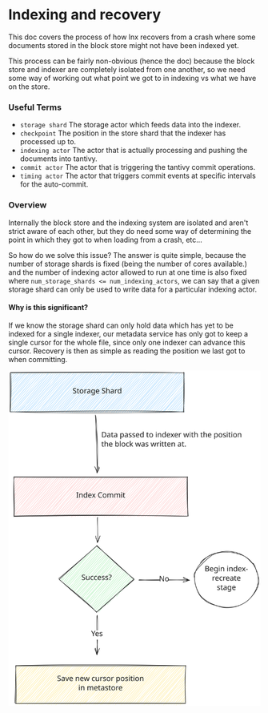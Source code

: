 # Indexing and recovery

This doc covers the process of how lnx recovers from a crash where some documents stored in the block store
might not have been indexed yet.

This process can be fairly non-obvious (hence the doc) because the block store and indexer are completely isolated
from one another, so we need some way of working out what point we got to in indexing vs what we have on the store.

### Useful Terms

- `storage shard` The storage actor which feeds data into the indexer.
- `checkpoint` The position in the store shard that the indexer has processed up to.
- `indexing actor` The actor that is actually processing and pushing the documents into tantivy.
- `commit actor` The actor that is triggering the tantivy commit operations.
- `timing actor` The actor that triggers commit events at specific intervals for the auto-commit.

### Overview

Internally the block store and the indexing system are isolated and aren't strict aware of each other, but they
do need some way of determining the point in which they got to when loading from a crash, etc...

So how do we solve this issue? The answer is quite simple, because the number of storage shards is
fixed (being the number of cores available.) and the number of indexing actor allowed to run at one time is also fixed
where `num_storage_shards <= num_indexing_actors`, we can say that a given storage shard can only be used to write 
data for a particular indexing actor.

#### Why is this significant?

If we know the storage shard can only hold data which has yet to be indexed for a single indexer, our metadata service
has only got to keep a single cursor for the whole file, since only one indexer can advance this cursor.
Recovery is then as simple as reading the position we last got to when committing.


![Flow Diagram](assets/indexing-and-recovery-flow.svg)